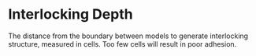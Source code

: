 Interlocking Depth
====
The distance from the boundary between models to generate interlocking structure, measured in cells. Too few cells will result in poor adhesion.